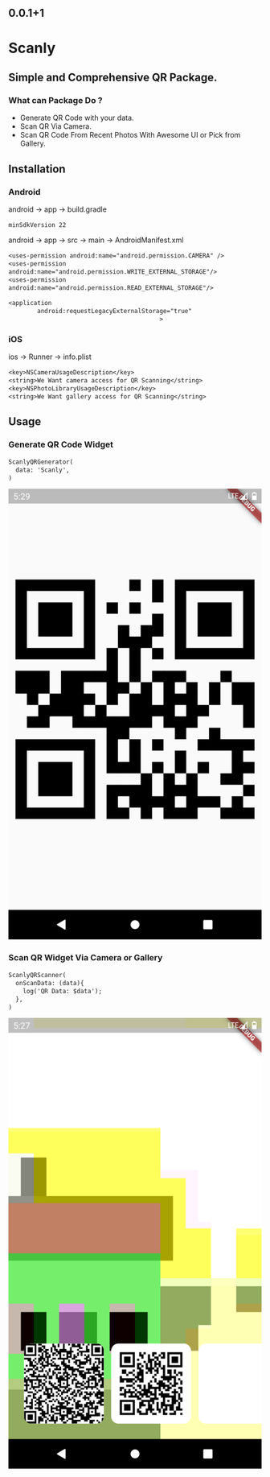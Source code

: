 ## 0.0.1+1

# Scanly
## Simple and Comprehensive QR Package.
### What can Package Do ?

- Generate QR Code with your data.
- Scan QR Via Camera.
- Scan QR Code From Recent Photos With Awesome UI or Pick from Gallery.

## Installation
### Android
android -> app -> build.gradle
```
minSdkVersion 22
```
android -> app -> src -> main -> AndroidManifest.xml
```
<uses-permission android:name="android.permission.CAMERA" />
<uses-permission android:name="android.permission.WRITE_EXTERNAL_STORAGE"/>
<uses-permission android:name="android.permission.READ_EXTERNAL_STORAGE"/>
```
```
<application
        android:requestLegacyExternalStorage="true"
                                          >
```

### iOS
ios -> Runner -> info.plist
```
<key>NSCameraUsageDescription</key>
<string>We Want camera access for QR Scanning</string>
<key>NSPhotoLibraryUsageDescription</key>
<string>We Want gallery access for QR Scanning</string>
```

## Usage

### Generate QR Code Widget
```
ScanlyQRGenerator(
  data: 'Scanly',
)
```

![](images/Screenshot_1652542175.png)

### Scan QR Widget Via Camera or Gallery
```
ScanlyQRScanner(
  onScanData: (data){
    log('QR Data: $data'); 
  },
)
```
![](images/Screenshot_1652542036.png)
